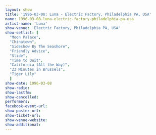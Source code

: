 ```yaml
---
layout: show
title: '1996-03-08: Luna - Electric Factory, Philadelphia PA, USA'
name: 1996-03-08-luna-electric-factory-philadelphia-pa-usa
artist-name: 'Luna'
show-venue: 'Electric Factory, Philadelphia PA, USA'
show-setlist: [
  "Moon Palace",
  "Chinatown",
  "Sideshow By The Seashore",
  "Friendly Advice",
  "Slide",
  "Time to Quit",
  "California (All the Way)",
  "23 Minutes in Brussels",
  "Tiger Lily"
  ]
show-date: 1996-03-08
show-radio: 
show-lastfm: 
show-cancelled: 
performers: 
facebook-event-url: 
show-poster-url: 
show-ticket-url: 
show-venue-website: 
show-additional: 
---
```


